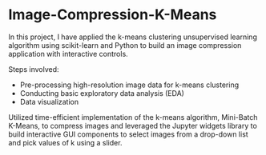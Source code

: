 # Image-Compression-K-Means

In this project, I have applied the k-means clustering unsupervised learning algorithm using scikit-learn and Python to build an image compression application with interactive controls.

Steps involved:
* Pre-processing high-resolution image data for k-means clustering
* Conducting basic exploratory data analysis (EDA) 
* Data visualization


Utilized time-efficient implementation of the k-means algorithm, Mini-Batch K-Means, to compress images
and leveraged the Jupyter widgets library to build interactive GUI components to select images from a drop-down list and pick values of k using a slider.
 
